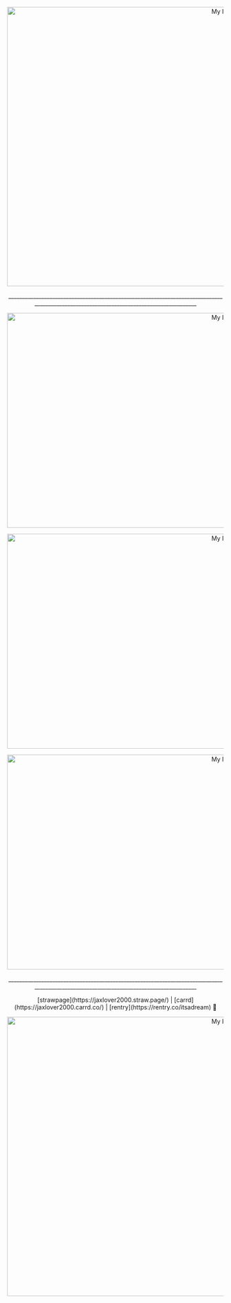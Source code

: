 <p align="center"> <img src="https://i.postimg.cc/FRHwWkCn/image.png" alt="My Image" width="1000" height="650"/>
<p align="center"> _________________________________________________________________________________________________________________________________________
<p align="center"> <img src="https://i.postimg.cc/bvSRzQVt/image.png" alt="My Image" width="1000" height="500"/>
<p align="center"> <img src="https://i.postimg.cc/Yqw28MwK/image.png" alt="My Image" width="1000" height="500"/>
<p align="center"> <img src="https://i.postimg.cc/HxQ4MTgW/image.png" alt="My Image" width="1000" height="500"/>
<p align="center"> _________________________________________________________________________________________________________________________________________
<p align="center"> [strawpage](https://jaxlover2000.straw.page/) | [carrd](https://jaxlover2000.carrd.co/) | [rentry](https://rentry.co/itsadream) 🐇
<p align="center"> <img src="https://i.postimg.cc/4NJkmdgd/image.png" alt="My Image" width="1000" height="650"/>
